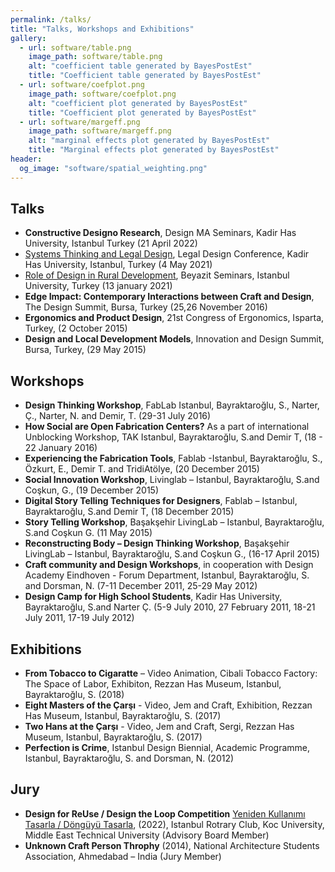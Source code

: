 ```yaml
---
permalink: /talks/
title: "Talks, Workshops and Exhibitions"
gallery:
  - url: software/table.png
    image_path: software/table.png
    alt: "coefficient table generated by BayesPostEst"
    title: "Coefficient table generated by BayesPostEst"
  - url: software/coefplot.png
    image_path: software/coefplot.png
    alt: "coefficient plot generated by BayesPostEst"
    title: "Coefficient plot generated by BayesPostEst"
  - url: software/margeff.png
    image_path: software/margeff.png
    alt: "marginal effects plot generated by BayesPostEst"
    title: "Marginal effects plot generated by BayesPostEst"
header:
  og_image: "software/spatial_weighting.png"
---
```



## Talks

- **Constructive Designo Research**, Design MA Seminars, Kadir Has University, Istanbul Turkey (21 April 2022)
- [Systems Thinking and Legal Design](https://www.youtube.com/watch?v=22bgO8AYAi4), Legal Design Conference, Kadir Has University, Istanbul, Turkey (4 May 2021) 
- [Role of Design in Rural Development](https://www.youtube.com/watch?v=h7L9XQY3e4o), Beyazit Seminars, Istanbul University, Turkey (13 january 2021) 
- **Edge Impact: Contemporary Interactions between Craft and Design**, The Design Summit, Bursa, Turkey (25,26 November 2016)
- **Ergonomics and Product Design**, 21st Congress of Ergonomics, Isparta, Turkey, (2 October 2015)
- **Design and Local Development Models**, Innovation and Design Summit, Bursa, Turkey, (29 May 2015)



## Workshops 

-	**Design Thinking Workshop**, FabLab Istanbul, Bayraktaroğlu, S., Narter, Ç., Narter, N. and Demir, T. (29-31 July 2016)
-	**How Social are Open Fabrication Centers?** As a part of international Unblocking Workshop, TAK Istanbul, Bayraktaroğlu, S.and Demir T, (18 - 22 January 2016)
-	**Experiencing the Fabrication Tools**, Fablab -Istanbul, Bayraktaroğlu, S., Özkurt, E., Demir T. and TridiAtölye, (20 December 2015)
- **Social Innovation Workshop**, Livinglab – Istanbul, Bayraktaroğlu, S.and Coşkun, G., (19 December 2015)
- **Digital Story Telling Techniques for Designers**, Fablab – Istanbul, Bayraktaroğlu, S.and Demir T, (18 December 2015)
- **Story Telling Workshop**, Başakşehir LivingLab – Istanbul, Bayraktaroğlu, S.and Coşkun G. (11 May 2015)
-	**Reconstructing Body – Design Thinking Workshop**, Başakşehir LivingLab – Istanbul, Bayraktaroğlu, S.and Coşkun G., (16-17 April 2015)
-	**Craft community and Design Workshops**, in cooperation with Design Academy Eindhoven - Forum Department,  Istanbul, Bayraktaroğlu, S. and Dorsman, N. (7-11 December 2011, 25-29 May 2012)
- **Design Camp for High School Students**, Kadir Has University, Bayraktaroğlu, S.and Narter Ç. (5-9 July 2010, 27 February 2011, 18-21 July 2011, 17-19 July 2012) 


## Exhibitions

-	**From Tobacco to Cigaratte** – Video Animation, Cibali Tobacco Factory: The Space of Labor, Exhibiton, Rezzan Has Museum, Istanbul, Bayraktaroğlu, S. (2018)
-	**Eight Masters of the Çarşı** - Video, Jem and Craft, Exhibition, Rezzan Has Museum, Istanbul, Bayraktaroğlu, S. (2017)
-	**Two Hans at the Çarşı** - Video, Jem and Craft, Sergi, Rezzan Has Museum, Istanbul, Bayraktaroğlu, S. (2017)
-	**Perfection is Crime**, Istanbul Design Biennial, Academic Programme, Istanbul, Bayraktaroğlu, S. and Dorsman, N. (2012)

## Jury 
-	**Design for ReUse / Design the Loop Competition** [Yeniden Kullanımı Tasarla / Döngüyü Tasarla](https://www.donguyutasarla.com/), (2022), Istanbul Rotrary Club, Koc University, Middle East Technical University (Advisory Board Member)   
-	**Unknown Craft Person Throphy** (2014), National Architecture Students Association, Ahmedabad – India (Jury Member)









